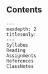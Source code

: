 <!-- Physics 521: Classical Mechanics I documentation master file.-->

<!-- Literally include the README.md file -->
```{include} README.md
```

## Contents

```{toctree}
---
maxdepth: 2
titlesonly:
---
Syllabus
Reading
Assignments
References
ClassNotes
```
